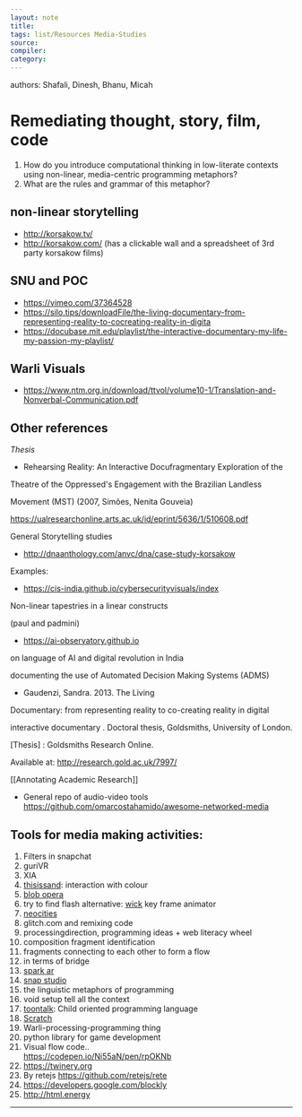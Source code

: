 ```yaml
---
layout: note
title:
tags: list/Resources Media-Studies
source:
compiler:
category:
---
```


authors: Shafali, Dinesh, Bhanu, Micah

# Remediating thought, story, film, code

1. How do you introduce computational thinking in low-literate contexts using non-linear, media-centric programming metaphors?
2. What are the rules and grammar of this metaphor?

## non-linear storytelling

* http://korsakow.tv/
* http://korsakow.com/ (has a clickable wall and a spreadsheet of 3rd party korsakow films)

## SNU and  POC   

* https://vimeo.com/37364528
* https://silo.tips/downloadFile/the-living-documentary-from-representing-reality-to-cocreating-reality-in-digita
* https://docubase.mit.edu/playlist/the-interactive-documentary-my-life-my-passion-my-playlist/

## Warli Visuals

* https://www.ntm.org.in/download/ttvol/volume10-1/Translation-and-Nonverbal-Communication.pdf

## Other references

*Thesis*

* Rehearsing Reality: An Interactive Docufragmentary Exploration of the

Theatre of the Oppressed's Engagement with the Brazilian Landless

Movement (MST) (2007, Simões, Nenita Gouveia)

https://ualresearchonline.arts.ac.uk/id/eprint/5636/1/510608.pdf

General Storytelling studies

* http://dnaanthology.com/anvc/dna/case-study-korsakow

Examples: 

* https://cis-india.github.io/cybersecurityvisuals/index

Non-linear tapestries in a linear constructs

(paul and padmini)

* https://ai-observatory.github.io

on language of AI and digital revolution in India

documenting the use of Automated Decision Making Systems (ADMS)

* Gaudenzi, Sandra. 2013. The Living

Documentary: from representing reality to co-creating reality in digital

interactive documentary . Doctoral thesis, Goldsmiths, University of London.

[Thesis] : Goldsmiths Research Online.

Available at: http://research.gold.ac.uk/7997/

[[Annotating Academic Research]]

* General repo of audio-video tools https://github.com/omarcostahamido/awesome-networked-media

## Tools for media making activities:

1. Filters in snapchat
2. guriVR
3. XIA
4. [thisissand](https://thisissand.com): interaction with colour
5. [blob opera](https://artsandculture.google.com/experiment/blob-opera/AAHWrq360NcGbw)
6. try to find flash alternative: [wick](https://www.wickeditor.com/#/) key frame animator
7. [neocities](https://neocities.org)
8. glitch.com and remixing code
9. processingdirection, programming ideas + web literacy wheel
10. composition fragment identification
11. fragments connecting to each other to form a flow
12. in terms of bridge
13. [spark ar](https://sparkar.facebook.com/ar-studio/) 
14. [snap studio](https://lensstudio.snapchat.com)
15. the linguistic metaphors of programming
16. void setup tell all the context
17. [toontalk](https://toontalk.github.io/ToonTalk/): Child oriented programming language
18. [Scratch](https://scratch.mit.edu)
19. Warli-processing-programming thing
20. python library for game development
21. Visual flow code..  
https://codepen.io/Ni55aN/pen/rpOKNb
19. https://twinery.org
20. By retejs https://github.com/retejs/rete
21. https://developers.google.com/blockly
22. http://html.energy

----------

